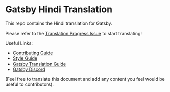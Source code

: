 
# Gatsby Hindi Translation

This repo contains the Hindi translation for Gatsby.

Please refer to the [Translation Progress Issue](https://github.com/gatsbyjs/gatsby-hi/issues/1) to start translating!

Useful Links:

* [Contributing Guide](/contibuting.md)
* [Style Guide](/style-guide.md)
* [Gatsby Translation Guide](https://www.gatsbyjs.org/contributing/gatsby-docs-translation-guide/)
* [Gatsby Discord](https://gatsby.dev/discord)

(Feel free to translate this document and add any content you feel would be useful to contributors).
  
